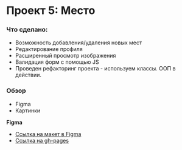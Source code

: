 # Проект 5: Место

### Что сделано:
- Возможность добавления/удаления новых мест
- Редактирование профиля
- Расширенный просмотр изображения
- Валидация форм с помощью JS
- Проведен рефакторинг проекта - используем классы. ООП в действии.

### Обзор

* Figma
* Картинки

**Figma**

* [Ссылка на макет в Figma](https://www.figma.com/file/StZjf8HnoeLdiXS7dYrLAh/JavaScript.-Sprint-4)
* [Ссылка на gh-pages](https://mayor86.github.io/mesto/)